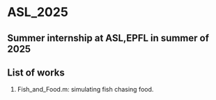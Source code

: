 # ASL_2025
Summer internship at ASL,EPFL in summer of 2025
--
## List of works
1. Fish_and_Food.m: simulating fish chasing food.
